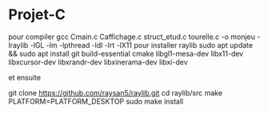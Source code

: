 # Projet-C
pour compiler
gcc Cmain.c Caffichage.c struct_etud.c tourelle.c -o monjeu -lraylib -lGL -lm -lpthread -ldl -lrt -lX11
pour installer raylib
sudo apt update && sudo apt install git build-essential cmake libgl1-mesa-dev libx11-dev libxcursor-dev libxrandr-dev libxinerama-dev libxi-dev

et ensuite

git clone https://github.com/raysan5/raylib.git
cd raylib/src
make PLATFORM=PLATFORM_DESKTOP
sudo make install
